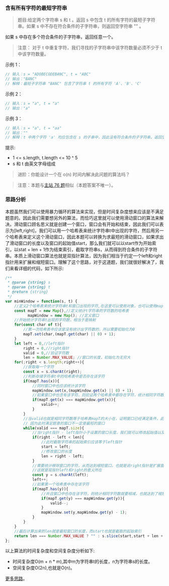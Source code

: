 ### 含有所有字符的最短字符串

> 题目:给定两个字符串 s 和 t 。返回 s 中包含 t 的所有字符的最短子字符串。如果 s 中不存在符合条件的子字符串，则返回空字符串 "" 。

如果 s 中存在多个符合条件的子字符串，返回任意一个。

> 注意： 对于 t 中重复字符，我们寻找的子字符串中该字符数量必须不少于 t 中该字符数量。

示例 1：

```js
// 输入：s = "ADOBECODEBANC", t = "ABC"
// 输出："BANC" 
// 解释：最短子字符串 "BANC" 包含了字符串 t 的所有字符 'A'、'B'、'C'
```

示例 2：

```js
// 输入：s = "a", t = "a"
// 输出："a"
```

示例 3：

```js
// 输入：s = "a", t = "aa"
// 输出：""
// 解释：t 中两个字符 'a' 均应包含在 s 的子串中，因此没有符合条件的子字符串，返回空字符串。
```

提示:

* 1 <= s.length, t.length <= 10 ^ 5
* s 和 t 由英文字母组成

> 进阶：你能设计一个在 o(n) 时间内解决此问题的算法吗？

> 注意：本题与[主站 76 题](https://leetcode-cn.com/problems/minimum-window-substring/)相似（本题答案不唯一）。

### 思路分析

本题虽然我们可以使用暴力循环的算法来实现，但是时间复杂度想来应该是不满足题意的。因此我们需要想另外的算法，而恰巧这里就可以使用滑动窗口的算法来解决。滑动窗口顾名思义就是创建一个窗口，窗口会有开始和结束，因此我们可以表示为[left,right]，我们可以用一个哈希表来统计字符串t中出现的字符，然后用另一个哈希表来定义这个滑动窗口，因此本题可以转换为求最短的滑动窗口，如果求出了滑动窗口的长度以及窗口的起始值start，那么我们就可以以start作为开始索引，以stat + len + 1作为结束索引，截取字符串s，从而得到符合条件的子字符串。本质上滑动窗口算法也就是双指针算法，因为我们相当于约定一个left和right指针用来扩展和缩短窗口。理解了这个思路，对于这道题，我们就很好解决了，我们来看详细的代码，如下所示:

```js
/**
 * @param {string} s
 * @param {string} t
 * @return {string}
 */
var minWindow = function(s, t) {
    //定义2个哈希表来统计字符串t和窗口出现的字符,在这里可以使用对象，也可以使用map，为了节省空间，我们可以使用map数据结构
    const mapT = new Map(),//定义统计t字符串的字符数的哈希表
          mapWindow = new Map(); //定义窗口
    //开始统计字符串t出现的字符数，相当于是映射
    for(const char of t){
        //第一次哈希表中应该是没有统计出字符数的，所以需要初始化为0
        mapT.set(char,(mapT.get(char) || 0) + 1);
    }
    let left = 0,//left指针
        right = 0,//right指针
        valid = 0,//验证字符数
        len = Number.MAX_VALUE; //窗口的长度，初始化为无穷大
    for(;right < s.length;right++){
        //获取每一个字符
        const x = s.charAt(right);
        //判断存储字符串t中的哈希表中是否存在该字符
        if(mapT.has(x)){
            //同时窗口中也应该统计该字符
            mapWindow.set(x,(mapWindow.get(x) || 0) + 1);
            //如果窗口中也含有该字符，则验证两个哈希表中都存在字符，统计相同字符数valid = valid + 1,即valid++
            if(mapT.get(x) === mapWindow.get(x)){
                valid++;
            }
        }
        //当valid也就是相同字符数等于哈希表mapT的大小在，证明窗口已经满足条件，此时需要开始考虑缩短窗口了，
        // 因为此时满足题意的窗口不一定是最短的窗口
        while(valid === mapT.size){
            //当right指针 - left指针小于设置的窗口长度，我们就可以修改起始值以及窗口长度
            if(right - left < len){
                //此时截取字符串的起始索引应该等于left指针
                start = left;
                //修改窗口的长度
                len = right - left;
            }
            //需要统计移除窗口的字符，从而达到缩短窗口，也就是说right指针是扩展窗口，而left指针就是缩短窗口
            //这就是双指针left和right的意义所在
            const y = s.charAt(left);
            left++;
            //如果第一个哈希表中存在该字符
            if(mapT.has(y)){
                //并且窗口中也存在该字符，则统计相同字符数就要相减，也就达到了缩短窗口的目的
                if(mapT.get(y) === mapWindow.get(y)){
                    valid--;
                }
                mapWindow.set(y,mapWindow.get(y) - 1);
            }
        }
    }
    //最后计算出来的len就是最短窗口的长度，而start也就是截取的起始索引
    return len === Number.MAX_VALUE ? "" : s.slice(start,start + len + 1);
};
```

以上算法的时间复杂度和空间复杂度分析如下:

* 时间复杂度O(m + n * m),其中m为字符串t的长度，n为字符串s的长度。
* 空间复杂度O(2n),也就是O(n)。

[更多思路](https://leetcode-cn.com/problems/M1oyTv/solution/c-zi-ren-wei-gai-fang-fa-bi-yuan-shu-hao-2x4l/)。
